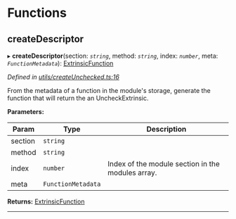 

# Functions

<a id="createdescriptor"></a>

##  createDescriptor

▸ **createDescriptor**(section: *`string`*, method: *`string`*, index: *`number`*, meta: *`FunctionMetadata`*): [ExtrinsicFunction](../interfaces/_types_d_.extrinsicfunction.md)

*Defined in [utils/createUnchecked.ts:16](https://github.com/polkadot-js/api/blob/82baafb/packages/type-extrinsics/src/utils/createUnchecked.ts#L16)*

From the metadata of a function in the module's storage, generate the function that will return the an UncheckExtrinsic.

**Parameters:**

| Param | Type | Description |
| ------ | ------ | ------ |
| section | `string` |
| method | `string` |
| index | `number` |  Index of the module section in the modules array. |
| meta | `FunctionMetadata` |

**Returns:** [ExtrinsicFunction](../interfaces/_types_d_.extrinsicfunction.md)

___

